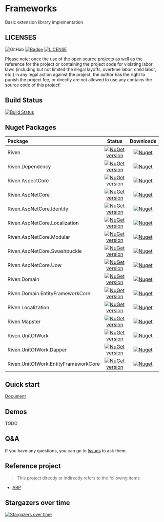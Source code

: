 # Frameworks
Basic extension library implementation

## LICENSES
![GitHub](https://img.shields.io/github/license/rivenfx/Framework?color=brightgreen)
[![Badge](https://img.shields.io/badge/link-996.icu-%23FF4D5B.svg?style=flat-square)](https://996.icu/#/zh_CN)
[![LICENSE](https://img.shields.io/badge/license-Anti%20996-blue.svg?style=flat-square)](https://github.com/996icu/996.ICU/blob/master/LICENSE)

Please note: once the use of the open source projects as well as the reference for the project or containing the project code for violating labor laws (including but not limited the illegal layoffs, overtime labor, child labor, etc.) in any legal action against the project, the author has the right to punish the project fee, or directly are not allowed to use any contains the source code of this project!


## Build Status
[![Build Status](https://dev.azure.com/rivenfx/RivenFx/_apis/build/status/rivenfx.Framework?branchName=master)](https://dev.azure.com/rivenfx/RivenFx/_build/latest?definitionId=3&branchName=master)

## Nuget Packages
|Package|Status|Downloads|
|:------|:-----:|:-----:|
|Riven|[![NuGet version](https://img.shields.io/nuget/v/Riven?color=brightgreen)](https://www.nuget.org/packages/Riven/)|[![Nuget](https://img.shields.io/nuget/dt/Riven?color=brightgreen)](https://www.nuget.org/packages/Riven/)|
|Riven.Dependency|[![NuGet version](https://img.shields.io/nuget/v/Riven.Dependency?color=brightgreen)](https://www.nuget.org/packages/Riven.Dependency/)|[![Nuget](https://img.shields.io/nuget/dt/Riven.Dependency?color=brightgreen)](https://www.nuget.org/packages/Riven.Dependency/)|
|Riven.AspectCore|[![NuGet version](https://img.shields.io/nuget/v/Riven.AspectCore?color=brightgreen)](https://www.nuget.org/packages/Riven.AspectCore/)|[![Nuget](https://img.shields.io/nuget/dt/Riven.AspectCore?color=brightgreen)](https://www.nuget.org/packages/Riven.AspectCore/)|
|Riven.AspNetCore|[![NuGet version](https://img.shields.io/nuget/v/Riven.AspNetCore?color=brightgreen)](https://www.nuget.org/packages/Riven.AspNetCore/)|[![Nuget](https://img.shields.io/nuget/dt/Riven.AspNetCore?color=brightgreen)](https://www.nuget.org/packages/Riven.AspNetCore/)|
|Riven.AspNetCore.Identity|[![NuGet version](https://img.shields.io/nuget/v/Riven.AspNetCore.Identity?color=brightgreen)](https://www.nuget.org/packages/Riven.AspNetCore.Identity/)|[![Nuget](https://img.shields.io/nuget/dt/Riven.AspNetCore.Identity?color=brightgreen)](https://www.nuget.org/packages/Riven.AspNetCore.Identity/)|
|Riven.AspNetCore.Localization|[![NuGet version](https://img.shields.io/nuget/v/Riven.AspNetCore.Localization?color=brightgreen)](https://www.nuget.org/packages/Riven.AspNetCore.Localization/)|[![Nuget](https://img.shields.io/nuget/dt/Riven.AspNetCore.Localization?color=brightgreen)](https://www.nuget.org/packages/Riven.AspNetCore.Localization/)|
|Riven.AspNetCore.Modular|[![NuGet version](https://img.shields.io/nuget/v/Riven.AspNetCore.Modular?color=brightgreen)](https://www.nuget.org/packages/Riven.AspNetCore.Modular/)|[![Nuget](https://img.shields.io/nuget/dt/Riven.AspNetCore.Modular?color=brightgreen)](https://www.nuget.org/packages/Riven.AspNetCore.Modular/)|
|Riven.AspNetCore.Swashbuckle|[![NuGet version](https://img.shields.io/nuget/v/Riven.AspNetCore.Swashbuckle?color=brightgreen)](https://www.nuget.org/packages/Riven.AspNetCore.Swashbuckle/)|[![Nuget](https://img.shields.io/nuget/dt/Riven.AspNetCore.Swashbuckle?color=brightgreen)](https://www.nuget.org/packages/Riven.AspNetCore.Swashbuckle/)|
|Riven.AspNetCore.Uow|[![NuGet version](https://img.shields.io/nuget/v/Riven.AspNetCore.Uow?color=brightgreen)](https://www.nuget.org/packages/Riven.AspNetCore.Uow/)|[![Nuget](https://img.shields.io/nuget/dt/Riven.AspNetCore.Uow?color=brightgreen)](https://www.nuget.org/packages/Riven.AspNetCore.Uow/)|
|Riven.Domain|[![NuGet version](https://img.shields.io/nuget/v/Riven.Domain?color=brightgreen)](https://www.nuget.org/packages/Riven.Domain/)|[![Nuget](https://img.shields.io/nuget/dt/Riven.Domain?color=brightgreen)](https://www.nuget.org/packages/Riven.Domain/)|
|Riven.Domain.EntityFrameworkCore|[![NuGet version](https://img.shields.io/nuget/v/Riven.Domain.EntityFrameworkCore?color=brightgreen)](https://www.nuget.org/packages/Riven.Domain.EntityFrameworkCore/)|[![Nuget](https://img.shields.io/nuget/dt/Riven.Domain.EntityFrameworkCore?color=brightgreen)](https://www.nuget.org/packages/Riven.Domain.EntityFrameworkCore/)|
|Riven.Localization|[![NuGet version](https://img.shields.io/nuget/v/Riven.Localization?color=brightgreen)](https://www.nuget.org/packages/Riven.Localization/)|[![Nuget](https://img.shields.io/nuget/dt/Riven.Localization?color=brightgreen)](https://www.nuget.org/packages/Riven.Localization/)|
|Riven.Mapster|[![NuGet version](https://img.shields.io/nuget/v/Riven.Mapster?color=brightgreen)](https://www.nuget.org/packages/Riven.Mapster/)|[![Nuget](https://img.shields.io/nuget/dt/Riven.Mapster?color=brightgreen)](https://www.nuget.org/packages/Riven.Mapster/)|
|Riven.UnitOfWork|[![NuGet version](https://img.shields.io/nuget/v/Riven.UnitOfWork?color=brightgreen)](https://www.nuget.org/packages/Riven.UnitOfWork/)|[![Nuget](https://img.shields.io/nuget/dt/Riven.UnitOfWork?color=brightgreen)](https://www.nuget.org/packages/Riven.UnitOfWork/)|
|Riven.UnitOfWork.Dapper|[![NuGet version](https://img.shields.io/nuget/v/Riven.UnitOfWork.Dapper?color=brightgreen)](https://www.nuget.org/packages/Riven.UnitOfWork.Dapper/)|[![Nuget](https://img.shields.io/nuget/dt/Riven.UnitOfWork.Dapper?color=brightgreen)](https://www.nuget.org/packages/UnitOfWork.Dapper/)|
|Riven.UnitOfWork.EntityFrameworkCore|[![NuGet version](https://img.shields.io/nuget/v/Riven.UnitOfWork.EntityFrameworkCore?color=brightgreen)](https://www.nuget.org/packages/Riven.UnitOfWork.EntityFrameworkCore/)|[![Nuget](https://img.shields.io/nuget/dt/Riven.UnitOfWork.EntityFrameworkCore?color=brightgreen)](https://www.nuget.org/packages/Riven.UnitOfWork.EntityFrameworkCore/)|

## Quick start
[Document](docs/main.md)


## Demos
TODO

## Q&A
If you have any questions, you can go to  [Issues](https://github.com/rivenfx/Framework/issues)  to ask them.

## Reference project

> This project directly or indirectly refers to the following items

- [ABP](https://github.com/aspnetboilerplate/aspnetboilerplate)

## Stargazers over time

[![Stargazers over time](https://starchart.cc/rivenfx/Framework.svg)](https://starchart.cc/rivenfx/Framework)

